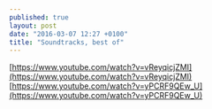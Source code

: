 ```yaml
---
published: true
layout: post
date: "2016-03-07 12:27 +0100"
title: "Soundtracks, best of"
---
```


[https://www.youtube.com/watch?v=vReyqicjZMI](https://www.youtube.com/watch?v=vReyqicjZMI)  
[https://www.youtube.com/watch?v=yPCRF9QEw_U](https://www.youtube.com/watch?v=yPCRF9QEw_U)

